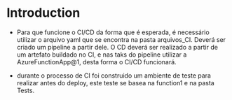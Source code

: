 # Introduction 
- Para que funcione o CI/CD da forma que é esperada, é necessário utilizar o arquivo yaml que se encontra na pasta arquivos_CI. Deverá ser criado um pipeline a partir dele. O CD deverá ser realizado a partir de um artefato buildado no CI, e nas taks do pipeline utilizar a AzureFunctionApp@1, desta forma o CI/CD funcionará.

- durante o processo de CI foi construido um ambiente de teste para realizar antes do deploy, este teste se basea na function1 e na pasta Tests.
